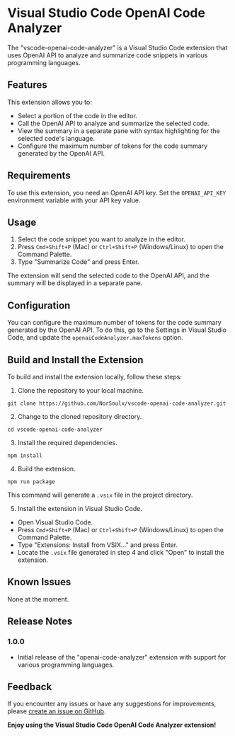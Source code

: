 # Visual Studio Code OpenAI Code Analyzer

The "vscode-openai-code-analyzer" is a Visual Studio Code extension that uses OpenAI API to analyze and summarize code snippets in various programming languages.

## Features

This extension allows you to:

- Select a portion of the code in the editor.
- Call the OpenAI API to analyze and summarize the selected code.
- View the summary in a separate pane with syntax highlighting for the selected code's language.
- Configure the maximum number of tokens for the code summary generated by the OpenAI API.

## Requirements

To use this extension, you need an OpenAI API key. Set the `OPENAI_API_KEY` environment variable with your API key value.

## Usage

1. Select the code snippet you want to analyze in the editor.
2. Press `Cmd+Shift+P` (Mac) or `Ctrl+Shift+P` (Windows/Linux) to open the Command Palette.
3. Type "Summarize Code" and press Enter.

The extension will send the selected code to the OpenAI API, and the summary will be displayed in a separate pane.

## Configuration

You can configure the maximum number of tokens for the code summary generated by the OpenAI API. To do this, go to the Settings in Visual Studio Code, and update the `openaiCodeAnalyzer.maxTokens` option.

## Build and Install the Extension

To build and install the extension locally, follow these steps:

1. Clone the repository to your local machine.
```
git clone https://github.com/NorSoulx/vscode-openai-code-analyzer.git
```

2. Change to the cloned repository directory.

```
cd vscode-openai-code-analyzer
```

3. Install the required dependencies.

```
npm install
```

4. Build the extension.

```
npm run package
```

This command will generate a `.vsix` file in the project directory.

5. Install the extension in Visual Studio Code.

- Open Visual Studio Code.
- Press `Cmd+Shift+P` (Mac) or `Ctrl+Shift+P` (Windows/Linux) to open the Command Palette.
- Type "Extensions: Install from VSIX..." and press Enter.
- Locate the `.vsix` file generated in step 4 and click "Open" to install the extension.

## Known Issues

None at the moment.

## Release Notes

### 1.0.0

- Initial release of the "openai-code-analyzer" extension with support for various programming languages.

## Feedback

If you encounter any issues or have any suggestions for improvements, please [create an issue on GitHub](https://github.com/NorSoulx/vscode-openai-code-analyzer/issues).

**Enjoy using the Visual Studio Code OpenAI Code Analyzer extension!**
